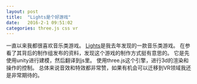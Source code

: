 ```yaml
---
layout: post
title:  "Lights是个好游戏"
date:   2016-2-1 09:51:02
categories: three.js css vr
---
```


一直以来我都很喜欢音乐类游戏。
[Lights][Lights]是我去年发现的一款音乐类游戏。
在参看了其背后的制作组发布的资料，发现这个游戏的制作方式挺有意思的。
它是先使用unity进行建模，然后翻译到js里。
使用three.js这个引擎，进行3d的渲染和操作的控制。
总体来说音效和特效都非常赞，如果有机会可以迁移到VR领域我还是非常期待的。


[Lights]: http://lights.helloenjoy.com/
